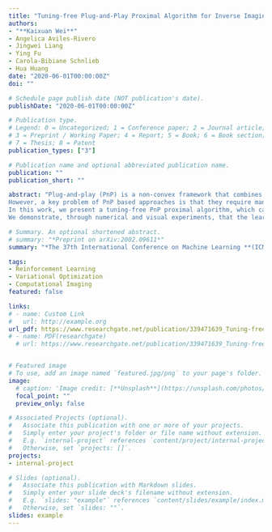 ```yaml
---
title: "Tuning-free Plug-and-Play Proximal Algorithm for Inverse Imaging Problems"
authors:
- "**Kaixuan Wei**"
- Angelica Aviles-Rivero
- Jingwei Liang 
- Ying Fu
- Carola-Bibiane Schnlieb
- Hua Huang
date: "2020-06-01T00:00:00Z"
doi: ""

# Schedule page publish date (NOT publication's date).
publishDate: "2020-06-01T00:00:00Z"

# Publication type.
# Legend: 0 = Uncategorized; 1 = Conference paper; 2 = Journal article;
# 3 = Preprint / Working Paper; 4 = Report; 5 = Book; 6 = Book section;
# 7 = Thesis; 8 = Patent
publication_types: ["3"]

# Publication name and optional abbreviated publication name.
publication: ""
publication_short: ""

abstract: "Plug-and-play (PnP) is a non-convex framework that combines ADMM or other proximal algorithms  with advanced denoiser priors.  Recently, PnP has achieved great empirical  success, especially with the integration of deep learning-based denoisers. 
However, a key problem of PnP based approaches is that they require manual parameter tweaking. It is necessary to obtain high-quality results across the high discrepancy in terms of imaging conditions and varying scene content.
In this work, we present a tuning-free PnP proximal algorithm, which can automatically  determine the internal parameters including  the penalty parameter, the denoising strength  and the terminal time. A key part of our approach is to develop a policy network for automatic search of parameters, which can be effectively learned via mixed model-free and model-based deep reinforcement learning. 
We demonstrate, through numerical and visual experiments, that the learned policy can customize different parameters for different states, and often more efficient and effective than existing handcrafted criteria. Moreover, we discuss the practical considerations of the plugged denoisers, which together with our learned policy yield  state-of-the-art results. This is prevalent on both linear and nonlinear exemplary inverse imaging problems, and in particular, we show promising results on Compressed Sensing MRI and phase retrieval. "

# Summary. An optional shortened abstract.
# summary: "*Preprint on arXiv:2002.09611*"
summary: "*The 37th International Conference on Machine Learning **(ICML 2020)**, Vienna, Austria,* Oral Presentation"  

tags:
- Reinforcement Learning
- Variational Optimization
- Computational Imaging
featured: false

links:
# - name: Custom Link
#   url: http://example.org
url_pdf: https://www.researchgate.net/publication/339471639_Tuning-free_Plug-and-Play_Proximal_Algorithm_for_Inverse_Imaging_Problems
# - name: PDF(researchgate)
  # url: https://www.researchgate.net/publication/339471639_Tuning-free_Plug-and-Play_Proximal_Algorithm_for_Inverse_Imaging_Problems


# Featured image
# To use, add an image named `featured.jpg/png` to your page's folder. 
image:
  # caption: 'Image credit: [**Unsplash**](https://unsplash.com/photos/s9CC2SKySJM)'
  focal_point: ""
  preview_only: false

# Associated Projects (optional).
#   Associate this publication with one or more of your projects.
#   Simply enter your project's folder or file name without extension.
#   E.g. `internal-project` references `content/project/internal-project/index.md`.
#   Otherwise, set `projects: []`.
projects:
- internal-project

# Slides (optional).
#   Associate this publication with Markdown slides.
#   Simply enter your slide deck's filename without extension.
#   E.g. `slides: "example"` references `content/slides/example/index.md`.
#   Otherwise, set `slides: ""`.
slides: example
---
```

